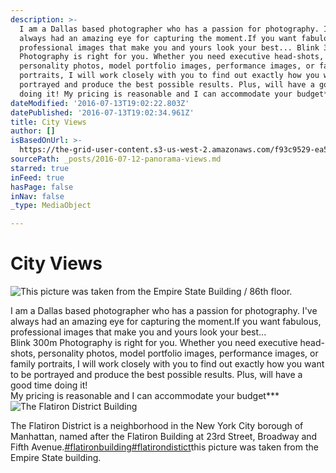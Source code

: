 ```yaml
---
description: >-
  I am a Dallas based photographer who has a passion for photography. I've
  always had an amazing eye for capturing the moment.If you want fabulous,
  professional images that make you and yours look your best... Blink 300m
  Photography is right for you. Whether you need executive head-shots,
  personality photos, model portfolio images, performance images, or family
  portraits, I will work closely with you to find out exactly how you want to be
  portrayed and produce the best possible results. Plus, will have a good time
  doing it! My pricing is reasonable and I can accommodate your budget***
dateModified: '2016-07-13T19:02:22.803Z'
datePublished: '2016-07-13T19:02:34.961Z'
title: City Views
author: []
isBasedOnUrl: >-
  https://the-grid-user-content.s3-us-west-2.amazonaws.com/f93c9529-ea5a-4f3d-8c42-9a2028773df7.jpg
sourcePath: _posts/2016-07-12-panorama-views.md
starred: true
inFeed: true
hasPage: false
inNav: false
_type: MediaObject

---
```

# City Views
![This picture was taken from the Empire State Building / 86th floor.](https://s3-us-west-2.amazonaws.com/the-grid-img/p/9e95dc7a29cb5f1fd0cb0d8a311fbc9dbf603ae0.jpg)

I am a Dallas based photographer who has a passion for photography. I've always had an amazing eye for capturing the moment.If you want fabulous, professional images that make you and yours look your best...  
Blink 300m Photography is right for you. Whether you need executive head-shots, personality photos, model portfolio images, performance images, or family portraits, I will work closely with you to find out exactly how you want to be portrayed and produce the best possible results. Plus, will have a good time doing it!  
My pricing is reasonable and I can accommodate your budget\*\*\*
![The Flatiron District Building](https://s3-us-west-2.amazonaws.com/the-grid-img/p/8245777f22f3307c3dcb14fc34ff6fa2ed8a910f.jpg)

The Flatiron District is a neighborhood in the New York City borough of Manhattan, named after the Flatiron Building at 23rd Street, Broadway and Fifth Avenue.[‪\#‎flatironbuilding‬][0][‪\#‎flatirondistict‬][1]this picture was taken from the Empire State building.

[0]: https://www.facebook.com/hashtag/flatironbuilding?source=feed_text&story_id=1227726693912563
[1]: https://www.facebook.com/hashtag/flatirondistict?source=feed_text&story_id=1227726693912563